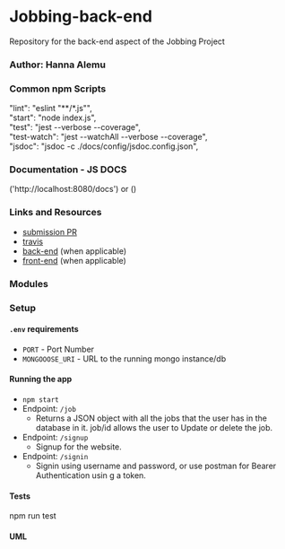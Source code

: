 # Jobbing-back-end
Repository for the back-end aspect of the Jobbing Project


### Author: Hanna Alemu

### Common npm Scripts
 "lint": "eslint \"**/*.js\"",  
   "start": "node index.js",  
   "test": "jest --verbose --coverage",  
   "test-watch": "jest --watchAll --verbose --coverage",  
   "jsdoc": "jsdoc -c ./docs/config/jsdoc.config.json",  

### Documentation - JS DOCS

('http://localhost:8080/docs') or ()



### Links and Resources
* [submission PR](http://xyz.com)
* [travis](http://xyz.com)
* [back-end](http://xyz.com) (when applicable)
* [front-end](http://xyz.com) (when applicable)


### Modules

### Setup

#### `.env` requirements
* `PORT` - Port Number
* `MONGOOOSE_URI` - URL to the running mongo instance/db

#### Running the app
* `npm start`
* Endpoint: `/job`
  * Returns a JSON object with all the jobs that the user has in the database in it. job/id allows the user to Update or delete the job.
* Endpoint: `/signup`
  * Signup for the website.
* Endpoint: `/signin`
    * Signin using username and password, or use postman for Bearer Authentication usin g a token.

  
#### Tests
npm run test

#### UML
